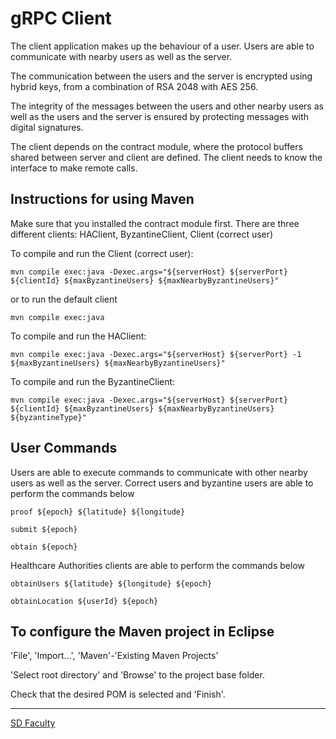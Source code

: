 # gRPC Client

The client application makes up the behaviour of a user. Users are able to communicate with nearby users as well as the server.

The communication between the users and the server is encrypted using hybrid keys, from a combination of RSA 2048 with AES 256.

The integrity of the messages between the users and other nearby users as well as the users and the server is ensured by protecting messages with digital signatures.

The client depends on the contract module, where the protocol buffers shared between server and client are defined.
The client needs to know the interface to make remote calls.


## Instructions for using Maven

Make sure that you installed the contract module first.
There are three different clients: HAClient, ByzantineClient, Client (correct user)

To compile and run the Client (correct user):
```
mvn compile exec:java -Dexec.args="${serverHost} ${serverPort} ${clientId} ${maxByzantineUsers} ${maxNearbyByzantineUsers}"
```
or to run the default client
```
mvn compile exec:java
```

To compile and run the HAClient:
```
mvn compile exec:java -Dexec.args="${serverHost} ${serverPort} -1 ${maxByzantineUsers} ${maxNearbyByzantineUsers}"
```

To compile and run the ByzantineClient:
```
mvn compile exec:java -Dexec.args="${serverHost} ${serverPort} ${clientId} ${maxByzantineUsers} ${maxNearbyByzantineUsers} ${byzantineType}"
```


## User Commands

Users are able to execute commands to communicate with other nearby users as well as the server. Correct users and byzantine users are able to perform the commands below
```
proof ${epoch} ${latitude} ${longitude}
```
```
submit ${epoch}
```
```
obtain ${epoch}
```

Healthcare Authorities clients are able to perform the commands below
```
obtainUsers ${latitude} ${longitude} ${epoch}
```
```
obtainLocation ${userId} ${epoch}
```


## To configure the Maven project in Eclipse

'File', 'Import...', 'Maven'-'Existing Maven Projects'

'Select root directory' and 'Browse' to the project base folder.

Check that the desired POM is selected and 'Finish'.


----

[SD Faculty](mailto:leic-sod@disciplinas.tecnico.ulisboa.pt)

